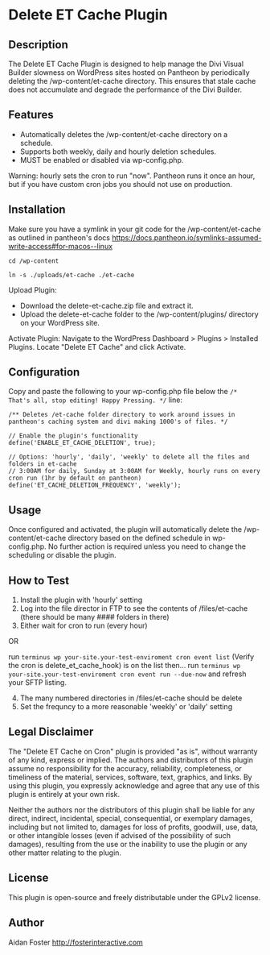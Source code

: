 # Delete ET Cache Plugin

## Description

The Delete ET Cache Plugin is designed to help manage the Divi Visual Builder slowness on WordPress sites hosted on Pantheon by periodically deleting the /wp-content/et-cache directory. This ensures that stale cache does not accumulate and degrade the performance of the Divi Builder.

## Features

* Automatically deletes the /wp-content/et-cache directory on a schedule.
* Supports both weekly, daily and hourly deletion schedules.
* MUST be enabled or disabled via wp-config.php.

Warning: hourly sets the cron to run "now". Pantheon runs it once an hour, but if you have custom cron jobs you should not use on production.

## Installation

Make sure you have a symlink in your git code for the /wp-content/et-cache as outlined in pantheon's docs https://docs.pantheon.io/symlinks-assumed-write-access#for-macos--linux

`cd /wp-content`

`ln -s ./uploads/et-cache ./et-cache`


Upload Plugin: 

* Download the delete-et-cache.zip file and extract it. 
* Upload the delete-et-cache folder to the /wp-content/plugins/ directory on your WordPress site.

Activate Plugin: Navigate to the WordPress Dashboard > Plugins > Installed Plugins. Locate "Delete ET Cache" and click Activate.

## Configuration

Copy and paste the following to your wp-config.php file below the `/* That's all, stop editing! Happy Pressing. */` line:

```
/** Deletes /et-cache folder directory to work around issues in pantheon's caching system and divi making 1000's of files. */

// Enable the plugin's functionality
define('ENABLE_ET_CACHE_DELETION', true);

// Options: 'hourly', 'daily', 'weekly' to delete all the files and folders in et-cache 
// 3:00AM for daily, Sunday at 3:00AM for Weekly, hourly runs on every cron run (1hr by default on pantheon)
define('ET_CACHE_DELETION_FREQUENCY', 'weekly');  
```

## Usage

Once configured and activated, the plugin will automatically delete the /wp-content/et-cache directory based on the defined schedule in wp-config.php. No further action is required unless you need to change the scheduling or disable the plugin.


## How to Test

1. Install the plugin with 'hourly' setting
2. Log into the file director in FTP to see the contents of /files/et-cache (there should be many #### folders in there)
3. Either wait for cron to run (every hour) 

OR

run `terminus wp your-site.your-test-enviroment cron event list` (Verify the cron is delete_et_cache_hook) is on the list then... 
run `terminus wp your-site.your-test-enviroment cron event run --due-now` and refresh your SFTP listing.

4. The many numbered directories in /files/et-cache should be delete
5. Set the frequncy to a more reasonable 'weekly' or 'daily' setting
    



## Legal Disclaimer

The "Delete ET Cache on Cron" plugin is provided "as is", without warranty of any kind, express or implied. The authors and distributors of this plugin assume no responsibility for the accuracy, reliability, completeness, or timeliness of the material, services, software, text, graphics, and links. By using this plugin, you expressly acknowledge and agree that any use of this plugin is entirely at your own risk.

Neither the authors nor the distributors of this plugin shall be liable for any direct, indirect, incidental, special, consequential, or exemplary damages, including but not limited to, damages for loss of profits, goodwill, use, data, or other intangible losses (even if advised of the possibility of such damages), resulting from the use or the inability to use the plugin or any other matter relating to the plugin.

## License

This plugin is open-source and freely distributable under the GPLv2 license.


## Author

Aidan Foster
http://fosterinteractive.com

